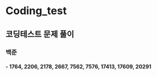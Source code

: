 # Coding_test

## 코딩테스트 문제 풀이

### 백준
#### - 1764, 2206, 2178, 2667, 7562, 7576, 17413, 17609, 20291
